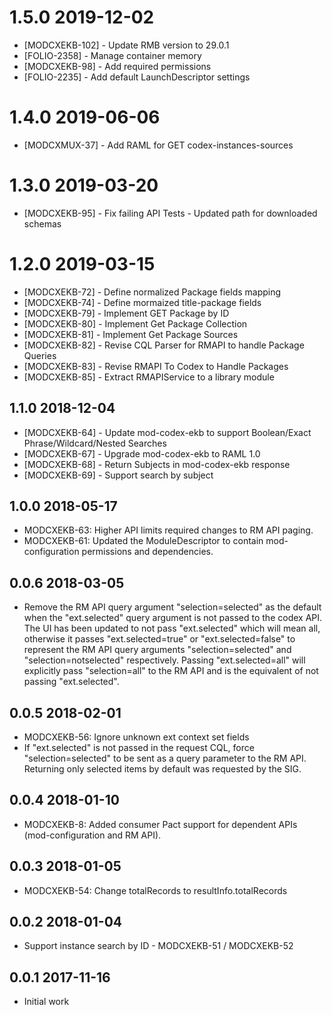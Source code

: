 # 1.5.0 2019-12-02
 * [MODCXEKB-102] - Update RMB version to 29.0.1
 * [FOLIO-2358] - Manage container memory
 * [MODCXEKB-98] - Add required permissions
 * [FOLIO-2235] - Add default LaunchDescriptor settings
 
# 1.4.0 2019-06-06
 * [MODCXMUX-37] - Add RAML for GET codex-instances-sources
 
# 1.3.0 2019-03-20
 * [MODCXEKB-95] - Fix failing API Tests - Updated path for downloaded schemas

# 1.2.0 2019-03-15
 * [MODCXEKB-72] - Define normalized Package fields mapping
 * [MODCXEKB-74] - Define mormaized title-package fields
 * [MODCXEKB-79] - Implement GET Package by ID
 * [MODCXEKB-80] - Implement Get Package Collection
 * [MODCXEKB-81] - Implement Get Package Sources
 * [MODCXEKB-82] - Revise CQL Parser for RMAPI to handle Package Queries
 * [MODCXEKB-83] - Revise RMAPI To Codex to Handle Packages
 * [MODCXEKB-85] - Extract RMAPIService to a library module

## 1.1.0 2018-12-04
 * [MODCXEKB-64] - Update mod-codex-ekb to support Boolean/Exact Phrase/Wildcard/Nested Searches
 * [MODCXEKB-67] - Upgrade mod-codex-ekb to RAML 1.0
 * [MODCXEKB-68] - Return Subjects in mod-codex-ekb response
 * [MODCXEKB-69] - Support search by subject


## 1.0.0 2018-05-17
 * MODCXEKB-63: Higher API limits required changes to RM API paging.
 * MODCXEKB-61: Updated the ModuleDescriptor to contain mod-configuration
   permissions and dependencies.

## 0.0.6 2018-03-05
 * Remove the RM API query argument "selection=selected" as the default when
   the "ext.selected" query argument is not passed to the codex API. The UI has
   been updated to not pass "ext.selected" which will mean all, otherwise it
   passes "ext.selected=true" or "ext.selected=false" to represent the RM API
   query arguments "selection=selected" and "selection=notselected"
   respectively. Passing "ext.selected=all" will explicitly pass "selection=all"
   to the RM API and is the equivalent of not passing "ext.selected".

## 0.0.5 2018-02-01
 * MODCXEKB-56: Ignore unknown ext context set fields
 * If "ext.selected" is not passed in the request CQL, force
   "selection=selected" to be sent as a query parameter to the RM API.
   Returning only selected items by default was requested by the SIG.

## 0.0.4 2018-01-10
 * MODCXEKB-8: Added consumer Pact support for dependent APIs (mod-configuration and RM API).

## 0.0.3 2018-01-05
 * MODCXEKB-54: Change totalRecords to resultInfo.totalRecords

## 0.0.2 2018-01-04
 * Support instance search by ID - MODCXEKB-51 / MODCXEKB-52

## 0.0.1 2017-11-16
 * Initial work

